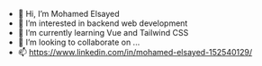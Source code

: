 - 👋 Hi, I’m Mohamed Elsayed
- 👀 I’m interested in backend web development
- 🌱 I’m currently learning Vue and Tailwind CSS
- 💞️ I’m looking to collaborate on ...
- 📫 https://www.linkedin.com/in/mohamed-elsayed-152540129/
